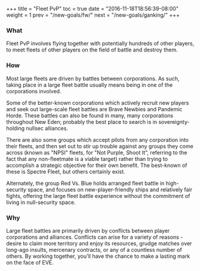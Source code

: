 +++ title = "Fleet PvP" toc = true date = "2016-11-18T18:56:39-08:00" weight = 1 prev = "/new-goals/fw/" next = "/new-goals/ganking/" +++

### What

Fleet PvP involves flying together with potentially hundreds of other players, to meet fleets of other players on the field of battle and destroy them.

### How

Most large fleets are driven by battles between corporations. As such, taking place in a large fleet battle usually means being in one of the corporations involved.

Some of the better-known corporations which actively recruit new players and seek out large-scale fleet battles are Brave Newbies and Pandemic Horde. These battles can also be found in many, many corporations throughout New Eden; probably the best place to search is in sovereignty-holding nullsec alliances.

There are also some groups which accept pilots from any corporation into their fleets, and then set out to stir up trouble against any groups they come across (known as "NPSI" fleets, for "Not Purple, Shoot It", referring to the fact that any non-fleetmate is a viable target) rather than trying to accomplish a strategic objective for their own benefit. The best-known of these is Spectre Fleet, but others certainly exist.

Alternately, the group Red Vs. Blue holds arranged fleet battle in high-security space, and focuses on new-player-friendly ships and relatively fair fights, offering the large fleet battle experience without the commitment of living in null-security space.

### Why

Large fleet battles are primarily driven by conflicts between player corporations and alliances. Conflicts can arise for a variety of reasons - desire to claim more territory and enjoy its resources, grudge matches over long-ago insults, mercenary contracts, or any of a countless number of others. By working together, you'll have the chance to make a lasting mark on the face of EVE.